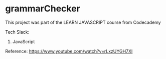 # grammarChecker
 
This project was part of the LEARN JAVASCRIPT course from Codecademy

Tech Slack:
1. JavaScript 

Reference:
https://www.youtube.com/watch?v=rLxzUYGH7XI 